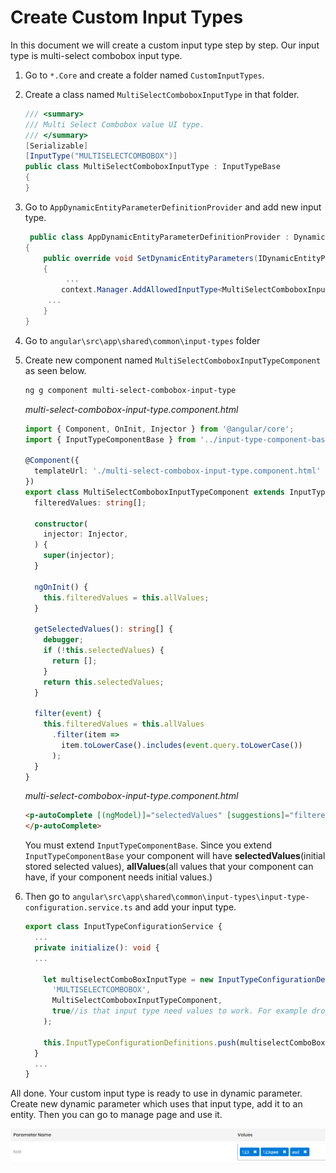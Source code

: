 

# Create Custom Input Types

In this document we will create a custom input type step by step. Our input type is multi-select combobox input type.

1. Go to `*.Core` and create a folder named `CustomInputTypes`.

2. Create a class named `MultiSelectComboboxInputType` in that folder.

   ```csharp
   /// <summary>
   /// Multi Select Combobox value UI type.
   /// </summary>
   [Serializable]
   [InputType("MULTISELECTCOMBOBOX")]
   public class MultiSelectComboboxInputType : InputTypeBase
   { 
   }
   ```

3. Go to `AppDynamicEntityParameterDefinitionProvider` and add new input type.

   ```csharp
    public class AppDynamicEntityParameterDefinitionProvider : DynamicEntityParameterDefinitionProvider
   {
       public override void SetDynamicEntityParameters(IDynamicEntityParameterDefinitionContext context)
       {
          	...
           context.Manager.AddAllowedInputType<MultiSelectComboboxInputType>();
   		...
       }
   }
   ```

4. Go to `angular\src\app\shared\common\input-types` folder

5. Create new component  named `MultiSelectComboboxInputTypeComponent` as seen below.

   ```bash
   ng g component multi-select-combobox-input-type
   ```

   *multi-select-combobox-input-type.component.html*

   ```typescript
   import { Component, OnInit, Injector } from '@angular/core';
   import { InputTypeComponentBase } from '../input-type-component-base';
   
   @Component({
     templateUrl: './multi-select-combobox-input-type.component.html'
   })
   export class MultiSelectComboboxInputTypeComponent extends InputTypeComponentBase implements OnInit {
     filteredValues: string[];
   
     constructor(
       injector: Injector,
     ) {
       super(injector);
     }
   
     ngOnInit() {
       this.filteredValues = this.allValues;
     }
   
     getSelectedValues(): string[] {
       debugger;
       if (!this.selectedValues) {
         return [];
       }
       return this.selectedValues;
     }
   
     filter(event) {
       this.filteredValues = this.allValues
         .filter(item =>
           item.toLowerCase().includes(event.query.toLowerCase())
         );
     }
   }
   ```

   *multi-select-combobox-input-type.component.html*

   ```html
   <p-autoComplete [(ngModel)]="selectedValues" [suggestions]="filteredValues" (completeMethod)="filter($event)" [minLength]="1" [multiple]="true" inputStyleClass="form-control" styleClass="w-100">
   </p-autoComplete>
   ```

   You must extend  `InputTypeComponentBase`. Since you extend `InputTypeComponentBase` your component will have **selectedValues**(initial stored selected values), **allValues**(all values that your component can have, if your component needs initial values.)

   

6. Then go to `angular\src\app\shared\common\input-types\input-type-configuration.service.ts` and add your input type.

   ```typescript
   export class InputTypeConfigurationService {
     ...
     private initialize(): void {  
     ...
   
       let multiselectComboBoxInputType = new InputTypeConfigurationDefinition(
         'MULTISELECTCOMBOBOX',
         MultiSelectComboboxInputTypeComponent,
         true//is that input type need values to work. For example dropdown need initial values to select.
       );
   
       this.InputTypeConfigurationDefinitions.push(multiselectComboBoxInputType);
     }
     ...
   }
   
   
   ```

   

All done. Your custom input type is ready to use in dynamic parameter. Create new dynamic parameter which uses that input type, add it to an entity. Then you can go to manage page and use it. 

![custom-input-type-multi-select-combobox-mvc](images\custom-input-type-multi-select-combobox-angular.png)

